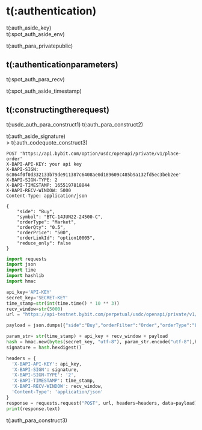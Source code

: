 # t(:authentication)
<aside class="notice">
t(:auth_aside_key)
</aside>

<aside class="notice">
t(:spot_auth_aside_env)
</aside>

t(:auth_para_privatepublic)

## t(:authenticationparameters)


t(:spot_auth_para_recv)

<aside class="warning">
t(:spot_auth_aside_timestamp)
</aside>

## t(:constructingtherequest)

t(:usdc_auth_para_construct1)
t(:auth_para_construct2)

<aside class="notice">
t(:auth_aside_signature)
</aside>
> t(:auth_codequote_construct3)

```console
POST 'https://api.bybit.com/option/usdc/openapi/private/v1/place-order'
X-BAPI-API-KEY: your api key
X-BAPI-SIGN: 6c864f0f0d332133b79de911387c6408ae0d189609c485b9a132fd5ec3beb2ee'
X-BAPI-SIGN-TYPE: 2
X-BAPI-TIMESTAMP: 1655197818844
X-BAPI-RECV-WINDOW: 5000
Content-Type: application/json

{
    "side": "Buy",
    "symbol": "BTC-14JUN22-24500-C",
    "orderType": "Market",
    "orderQty": "0.5",
    "orderPrice": "500",
    "orderLinkId": "option10005",
    "reduce_only": false
}
```

```python
import requests
import json
import time
import hashlib
import hmac

api_key='API-KEY'
secret_key='SECRET-KEY'
time_stamp=str(int(time.time() * 10 ** 3))
recv_window=str(5000)
url = "https://api-testnet.bybit.com/perpetual/usdc/openapi/private/v1/place-order"

payload = json.dumps({"side":"Buy","orderFilter":"Order","orderType":"Limit","orderQty":"5","orderPrice":"40780","timeInForce":"ImmediateOrCancel","symbol":"BTCPERP"})

param_str= str(time_stamp) + api_key + recv_window + payload
hash = hmac.new(bytes(secret_key, "utf-8"), param_str.encode("utf-8"),hashlib.sha256)
signature = hash.hexdigest()

headers = {
  'X-BAPI-API-KEY': api_key,
  'X-BAPI-SIGN': signature,
  'X-BAPI-SIGN-TYPE': '2',
  'X-BAPI-TIMESTAMP': time_stamp,
  'X-BAPI-RECV-WINDOW': recv_window,
  'Content-Type': 'application/json'
}
response = requests.request("POST", url, headers=headers, data=payload)
print(response.text)

```


t(:auth_para_construct3)


<!--
### Examples of the Signature Algorithm

* [C#](https://github.com/bybit-exchange/bybit-official-api-docs/blob/master/en/example/Encryption.cs)
* [Python](https://github.com/bybit-exchange/bybit-official-api-docs/blob/master/en/example/Encryption.py)
* [C++](https://github.com/bybit-exchange/bybit-official-api-docs/blob/master/en/example/Encryption.cpp)
* [Go](https://github.com/bybit-exchange/bybit-official-api-docs/blob/master/en/example/Encryption.go)
* [PHP](https://github.com/bybit-exchange/bybit-official-api-docs/blob/master/en/example/Encryption.php)
-->


<script>
function copyStringToClipboard (endpoint) {
  var str = document.getElementById(endpoint).innerText;
  // remove whitespace
  var str = str.replace(/ /g,"");
  // Create new element
  var el = document.createElement("textarea");
  // Set value (string to be copied)
  el.value = str;
  // Set non-editable to avoid focus and move outside of view
  el.setAttribute("readonly", "");
  el.style = {position: "absolute", left: "-9999px"};
  document.body.appendChild(el);
  // Select text inside element
  el.select();
  // Copy text to clipboard
  document.execCommand("copy");
  // Remove temporary element
  document.body.removeChild(el);
}
</script>
